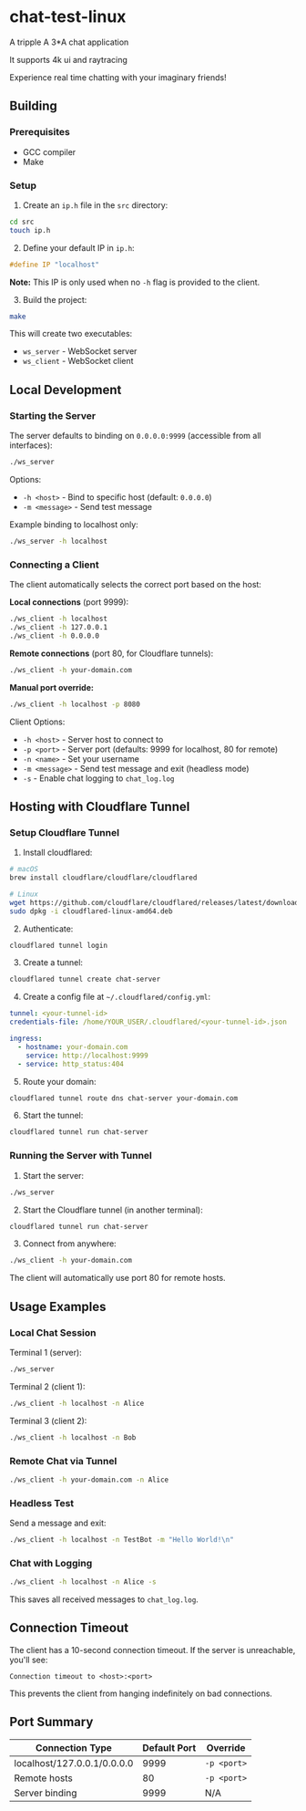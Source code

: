 # chat-test-linux

A tripple A 3*A chat application

It supports 4k ui and raytracing

Experience real time chatting with your imaginary friends!

## Building

### Prerequisites
- GCC compiler
- Make

### Setup

1. Create an `ip.h` file in the `src` directory:
```bash
cd src
touch ip.h
```

2. Define your default IP in `ip.h`:
```c
#define IP "localhost"
```
**Note:** This IP is only used when no `-h` flag is provided to the client.

3. Build the project:
```bash
make
```

This will create two executables:
- `ws_server` - WebSocket server
- `ws_client` - WebSocket client

## Local Development

### Starting the Server

The server defaults to binding on `0.0.0.0:9999` (accessible from all interfaces):

```bash
./ws_server
```

Options:
- `-h <host>` - Bind to specific host (default: `0.0.0.0`)
- `-m <message>` - Send test message

Example binding to localhost only:
```bash
./ws_server -h localhost
```

### Connecting a Client

The client automatically selects the correct port based on the host:

**Local connections** (port 9999):
```bash
./ws_client -h localhost
./ws_client -h 127.0.0.1
./ws_client -h 0.0.0.0
```

**Remote connections** (port 80, for Cloudflare tunnels):
```bash
./ws_client -h your-domain.com
```

**Manual port override:**
```bash
./ws_client -h localhost -p 8080
```

Client Options:
- `-h <host>` - Server host to connect to
- `-p <port>` - Server port (defaults: 9999 for localhost, 80 for remote)
- `-n <name>` - Set your username
- `-m <message>` - Send test message and exit (headless mode)
- `-s` - Enable chat logging to `chat_log.log`

## Hosting with Cloudflare Tunnel

### Setup Cloudflare Tunnel

1. Install cloudflared:
```bash
# macOS
brew install cloudflare/cloudflare/cloudflared

# Linux
wget https://github.com/cloudflare/cloudflared/releases/latest/download/cloudflared-linux-amd64.deb
sudo dpkg -i cloudflared-linux-amd64.deb
```

2. Authenticate:
```bash
cloudflared tunnel login
```

3. Create a tunnel:
```bash
cloudflared tunnel create chat-server
```

4. Create a config file at `~/.cloudflared/config.yml`:
```yaml
tunnel: <your-tunnel-id>
credentials-file: /home/YOUR_USER/.cloudflared/<your-tunnel-id>.json

ingress:
  - hostname: your-domain.com
    service: http://localhost:9999
  - service: http_status:404
```

5. Route your domain:
```bash
cloudflared tunnel route dns chat-server your-domain.com
```

6. Start the tunnel:
```bash
cloudflared tunnel run chat-server
```

### Running the Server with Tunnel

1. Start the server:
```bash
./ws_server
```

2. Start the Cloudflare tunnel (in another terminal):
```bash
cloudflared tunnel run chat-server
```

3. Connect from anywhere:
```bash
./ws_client -h your-domain.com
```

The client will automatically use port 80 for remote hosts.

## Usage Examples

### Local Chat Session

Terminal 1 (server):
```bash
./ws_server
```

Terminal 2 (client 1):
```bash
./ws_client -h localhost -n Alice
```

Terminal 3 (client 2):
```bash
./ws_client -h localhost -n Bob
```

### Remote Chat via Tunnel

```bash
./ws_client -h your-domain.com -n Alice
```

### Headless Test

Send a message and exit:
```bash
./ws_client -h localhost -n TestBot -m "Hello World!\n"
```

### Chat with Logging

```bash
./ws_client -h localhost -n Alice -s
```

This saves all received messages to `chat_log.log`.

## Connection Timeout

The client has a 10-second connection timeout. If the server is unreachable, you'll see:
```
Connection timeout to <host>:<port>
```

This prevents the client from hanging indefinitely on bad connections.

## Port Summary

| Connection Type | Default Port | Override |
|----------------|--------------|----------|
| localhost/127.0.0.1/0.0.0.0 | 9999 | `-p <port>` |
| Remote hosts | 80 | `-p <port>` |
| Server binding | 9999 | N/A |
